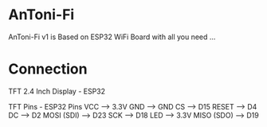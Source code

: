 # AnToni-Fi
AnToni-Fi v1 is Based on ESP32 WiFi Board with all you need ... 
# Connection

TFT 2.4 Inch Display - ESP32

TFT Pins - ESP32 Pins
    VCC --> 3.3V
    GND --> GND
    CS --> D15
    RESET --> D4
    DC --> D2
    MOSI (SDI) --> D23
    SCK --> D18
    LED --> 3.3V
    MISO (SDO) --> D19

